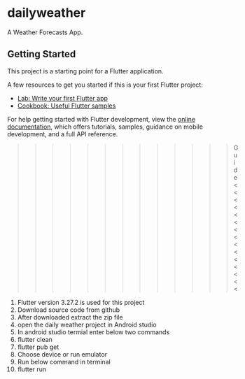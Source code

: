 # dailyweather

A Weather Forecasts App.

## Getting Started

This project is a starting point for a Flutter application.

A few resources to get you started if this is your first Flutter project:

- [Lab: Write your first Flutter app](https://docs.flutter.dev/get-started/codelab)
- [Cookbook: Useful Flutter samples](https://docs.flutter.dev/cookbook)

For help getting started with Flutter development, view the
[online documentation](https://docs.flutter.dev/), which offers tutorials,
samples, guidance on mobile development, and a full API reference.


>>>>>>>>>>>>> Guide <<<<<<<<<<<<<<<

1) Flutter version 3.27.2 is used for this project
2) Download source code from github
3) After downloaded extract the zip file
4) open the daily weather project in Android studio
5) In android studio termial enter below two commands
6) flutter clean
7) flutter pub get
8) Choose device or run emulator
9) Run below command in terminal
10) flutter run
